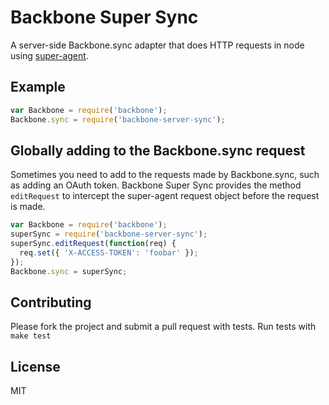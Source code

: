 # Backbone Super Sync

A server-side Backbone.sync adapter that does HTTP requests in node using [super-agent](https://github.com/visionmedia/superagent).

## Example

````javascript
var Backbone = require('backbone');
Backbone.sync = require('backbone-server-sync');
````

## Globally adding to the Backbone.sync request

Sometimes you need to add to the requests made by Backbone.sync, such as adding an OAuth token. Backbone Super Sync provides the method `editRequest` to intercept the super-agent request object before the request is made.

````javascript
var Backbone = require('backbone');
superSync = require('backbone-server-sync');
superSync.editRequest(function(req) {
  req.set({ 'X-ACCESS-TOKEN': 'foobar' });
});
Backbone.sync = superSync;
````

## Contributing

Please fork the project and submit a pull request with tests. Run tests with `make test`

## License

MIT